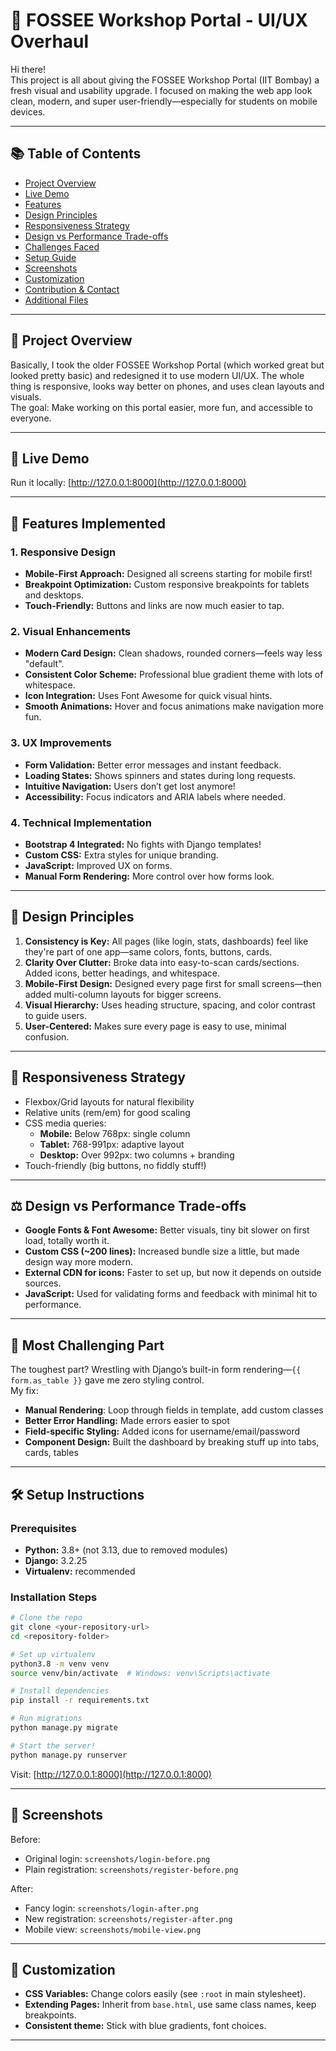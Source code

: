 # 🚀 FOSSEE Workshop Portal - UI/UX Overhaul

Hi there!  
This project is all about giving the FOSSEE Workshop Portal (IIT Bombay) a fresh visual and usability upgrade. I focused on making the web app look clean, modern, and super user-friendly—especially for students on mobile devices.

***

## 📚 Table of Contents

- [Project Overview](#project-overview)
- [Live Demo](#live-demo)
- [Features](#features-implemented)
- [Design Principles](#design-principles)
- [Responsiveness Strategy](#responsiveness-strategy)
- [Design vs Performance Trade-offs](#design-vs-performance-trade-offs)
- [Challenges Faced](#most-challenging-part)
- [Setup Guide](#setup-instructions)
- [Screenshots](#screenshots)
- [Customization](#customization)
- [Contribution & Contact](#contribution--contact)
- [Additional Files](#additional-files-needed)

***

## 📝 Project Overview

Basically, I took the older FOSSEE Workshop Portal (which worked great but looked pretty basic) and redesigned it to use modern UI/UX. The whole thing is responsive, looks way better on phones, and uses clean layouts and visuals.  
The goal: Make working on this portal easier, more fun, and accessible to everyone.

***

## 📱 Live Demo

Run it locally: [http://127.0.0.1:8000](http://127.0.0.1:8000)

***

## 🚀 Features Implemented

### 1. Responsive Design
- **Mobile-First Approach:** Designed all screens starting for mobile first!
- **Breakpoint Optimization:** Custom responsive breakpoints for tablets and desktops.
- **Touch-Friendly:** Buttons and links are now much easier to tap.

### 2. Visual Enhancements
- **Modern Card Design:** Clean shadows, rounded corners—feels way less "default".
- **Consistent Color Scheme:** Professional blue gradient theme with lots of whitespace.
- **Icon Integration:** Uses Font Awesome for quick visual hints.
- **Smooth Animations:** Hover and focus animations make navigation more fun.

### 3. UX Improvements
- **Form Validation:** Better error messages and instant feedback.
- **Loading States:** Shows spinners and states during long requests.
- **Intuitive Navigation:** Users don’t get lost anymore!
- **Accessibility:** Focus indicators and ARIA labels where needed.

### 4. Technical Implementation
- **Bootstrap 4 Integrated:** No fights with Django templates!
- **Custom CSS:** Extra styles for unique branding.
- **JavaScript:** Improved UX on forms.
- **Manual Form Rendering:** More control over how forms look.

***

## 🎨 Design Principles

1. **Consistency is Key:** All pages (like login, stats, dashboards) feel like they're part of one app—same colors, fonts, buttons, cards.
2. **Clarity Over Clutter:** Broke data into easy-to-scan cards/sections. Added icons, better headings, and whitespace.
3. **Mobile-First Design:** Designed every page first for small screens—then added multi-column layouts for bigger screens.
4. **Visual Hierarchy:** Uses heading structure, spacing, and color contrast to guide users.
5. **User-Centered:** Makes sure every page is easy to use, minimal confusion.

***

## 📱 Responsiveness Strategy

- Flexbox/Grid layouts for natural flexibility
- Relative units (rem/em) for good scaling
- CSS media queries:  
  - **Mobile:** Below 768px: single column  
  - **Tablet:** 768-991px: adaptive layout  
  - **Desktop:** Over 992px: two columns + branding
- Touch-friendly (big buttons, no fiddly stuff!)

***

## ⚖️ Design vs Performance Trade-offs

- **Google Fonts & Font Awesome:** Better visuals, tiny bit slower on first load, totally worth it.
- **Custom CSS (~200 lines):** Increased bundle size a little, but made design way more modern.
- **External CDN for icons:** Faster to set up, but now it depends on outside sources.
- **JavaScript:** Used for validating forms and feedback with minimal hit to performance.

***

## 🚩 Most Challenging Part

The toughest part? Wrestling with Django’s built-in form rendering—`{{ form.as_table }}` gave me zero styling control.  
My fix:  
- **Manual Rendering**: Loop through fields in template, add custom classes
- **Better Error Handling:** Made errors easier to spot
- **Field-specific Styling:** Added icons for username/email/password
- **Component Design:** Built the dashboard by breaking stuff up into tabs, cards, tables

***

## 🛠️ Setup Instructions

### Prerequisites

- **Python:** 3.8+ (not 3.13, due to removed modules)
- **Django:** 3.2.25
- **Virtualenv:** recommended

### Installation Steps

```bash
# Clone the repo
git clone <your-repository-url>
cd <repository-folder>

# Set up virtualenv
python3.8 -m venv venv
source venv/bin/activate  # Windows: venv\Scripts\activate

# Install dependencies
pip install -r requirements.txt

# Run migrations
python manage.py migrate

# Start the server!
python manage.py runserver
```

Visit: [http://127.0.0.1:8000](http://127.0.0.1:8000)

***

## 📸 Screenshots

Before:
- Original login: `screenshots/login-before.png`
- Plain registration: `screenshots/register-before.png`

After:
- Fancy login: `screenshots/login-after.png`
- New registration: `screenshots/register-after.png`
- Mobile view: `screenshots/mobile-view.png`

***

## 🔧 Customization

- **CSS Variables:** Change colors easily (see `:root` in main stylesheet).
- **Extending Pages:** Inherit from `base.html`, use same class names, keep breakpoints.
- **Consistent theme:** Stick with blue gradients, font choices.

***
